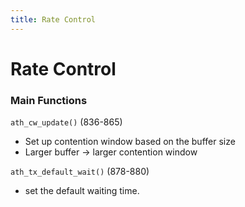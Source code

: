 ```yaml
---
title: Rate Control
---
```


# Rate Control












### Main Functions
`ath_cw_update()` (836-865)
* Set up contention window based on the buffer size
* Larger buffer -> larger contention window

`ath_tx_default_wait()` (878-880)
* set the default waiting time.
